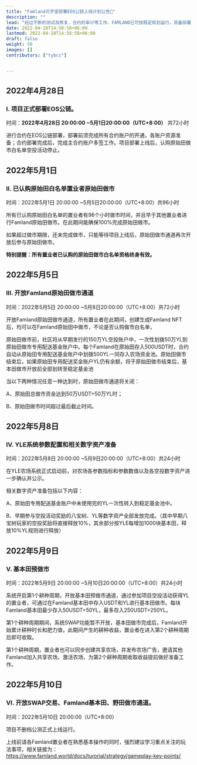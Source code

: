 ```yaml
---
title: "Famland元宇宙部署EOS公链上线计划公告📢"
description: ""
lead: "经过不断的测试及修复、合约的审计等工作，FAMLAND已可按既定规划运行，具备部署EOS公链的条件；现对不删档公测上线具体时间计划安排公告如下:"
date: 2022-04-28T14:58:58+08:00
lastmod: 2022-04-28T14:58:58+08:00
draft: false
weight: 50
images: []
contributors: ["tybcc"]


---
```



## **2022年4月28日**

### I. 项目正式部署EOS公链。

时间：**2022年4月28日 20:00:00 ~5月1日20:00:00（UTC+8:00）** 共72小时

进行合约在EOS公链部署，部署前须完成所有合约账户的开通，各账户资源准备；合约部署完成后，完成主合约账户多签工作。项目部署上线后，认购原始田做市白名单空投活动停止。

## **2022年5月1日**

### II. 已认购原始田白名单置业者原始田做市

时间：2022年5月1日 20:00:00 ~5月5日20:00:00（UTC+8:00）共96小时

所有已认购原始田白名单的置业者有96个小时做市时间，并且早于其他置业者进行Famland原始田做市。在此期间能确保100%完成原始田做市。

如果超过做市期限，还未完成做市，只能等待项目上线后，原始田做市通道再次开放后参与原始田做市。

**特别提醒：所有置业者已认购的原始田做市白名单资格终身有效。**

## **2022年5月5日**

### III. 开放Famland原始田做市通道

时间：2022年5月5日 20:00:00 ~5月8日20:00:00（UTC+8:00）共72小时

开放Famland原始田做市通道，所有置业者在此期间，创建生成Famland NFT后，均可以在Famland原始田中做市，不论是否认购做市白名单，

原始田做市前，社区将从早期发行的150万YL空投账户中，一次性划拨50万YL到原始田做市专用配送基金账户中。每个Famland在原始田存入500USDT时，合约自动从原始田专用配送基金账户中划拨500YL一同存入农场资金池。原始田做市结束后，如果原始田专用配送奖金账户YL仍有余额，将于原始田做市结束后，基本田做市开放前全部划转至稳定基金池

当以下两种情况任意一种达到时，原始田做市通道将关闭：

A、原始田总做市资金达到50万USDT+50万YL时；

B、原始田做市时间超过最后截止时间。

## **2022年5月8日**

### IV. YLE系统参数配置和相关数字资产准备

时间：2022年5月8日 20:00:00 ~5月9日20:00:00（UTC+8:00）共24小时

在YLE农场系统正式启动前，对农场各参数指标和参数数值以及各空投数字资产进一步确认并公示。

相关数字资产准备包括以下内容：

A、原始田专用配送基金账户中未使用完的YL一次性转入到稳定基金池中。

B、早期参与空投活动奖励的八宝树、YL等数字资产全部发放完成。（其中早期八宝树玩家的空投奖励将直接释放10%，其余部分按YLE每增加1000块基本田，释放10%YL规则进行释放）

## **2022年5月9日**

### V. 基本田预做市

时间：2022年5月9日 20:00:00 ~5月10日20:00:00（UTC+8:00）共24小时

系统开启第1个耕种周期，开放基本田预做市通道，通过参加项目空投活动获得YL的置业者，可通过在Famland基本田中存入USDT和YL进行基本田做市。每块Famland基本田最少存入50USDT+50YL，最多存入250USDT+250YL。

第1个耕种周期期间，系统SWAP功能暂不开放，基本田做市完成后，Famland开始累计耕种时长和肥力值，此期间产生的耕种收益，置业者在进入第2个耕种周期后即可收取。

第1个耕种周期，置业者也可以同步创建共享农场，并发布农场广告，邀请其他Famland加入共享农场，激活农场，为第2个耕种周期收取收益提前做好准备工作。

## **2022年5月10日**

### VI. 开放SWAP交易、Famland基本田、野田做市通道。

时间：2022年5月10日 20:00:00（UTC+8:00）

项目不删档公测正式上线运行。

上线前请各Famland置业者在熟悉基本操作的同时，强烈建议学习重点关注的玩法事项，相关链接为：https://www.famland.world/docs/turorial/strategy/gameplay-key-points/

